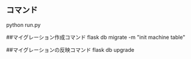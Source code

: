 ## コマンド

python run.py

##マイグレーション作成コマンド
flask db migrate -m "init machine table"

##マイグレーションの反映コマンド
flask db upgrade